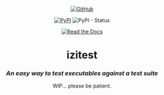 <center>

[![GitHub](https://img.shields.io/github/license/nhqml/izitest)](https://github.com/Nhqml/izitest/blob/master/LICENSE)

[![PyPI](https://img.shields.io/pypi/v/izitest)](https://pypi.org/project/izitest/)
![PyPI - Status](https://img.shields.io/pypi/status/izitest)

[![Read the Docs](https://img.shields.io/readthedocs/izitest)](https://izitest.rtfd.io)

# izitest
### *An easy way to test executables against a test suite*

WIP... please be patient.

</center>
